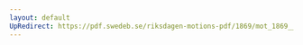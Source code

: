 ```yaml
---
layout: default
UpRedirect: https://pdf.swedeb.se/riksdagen-motions-pdf/1869/mot_1869__ak__00203/mot_1869__ak__00203_001.pdf
---
```

